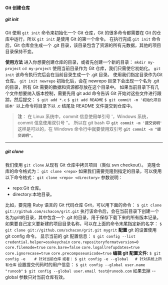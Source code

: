 #### Git 创建仓库
##### git init
Git 使用 `git init` 命令来初始化一个 Git 仓库，Git 的很多命令都需要在 Git 的仓库中运行，所以 `git init` 是使用 Git 的第一个命令。
在执行完成 `git init` 命令后，Git 仓库会生成一个 .git 目录，该目录包含了资源的所有元数据，其他的项目目录保持不变。

**使用方法**
进入你想要创建仓库的目录，或者先创建一个新的目录：
`mkdir my-project`
`cd my-project`
使用当前目录作为 Git 仓库，我们只需使它初始化。
`git init`
该命令执行完后会在当前目录生成一个 .git 目录。
使用我们指定目录作为Git仓库。
`git init newrepo`
初始化后，会在 newrepo 目录下会出现一个名为 .git 的目录，所有 Git 需要的数据和资源都存放在这个目录中。
如果当前目录下有几个文件想要纳入版本控制，需要先用 git add 命令告诉 Git 开始对这些文件进行跟踪，然后提交：
`$ git add *.c`
`$ git add README`
`$ git commit -m '初始化项目版本'`
以上命令将目录下以 .c 结尾及 README 文件提交到仓库中。
> **注**： 在 Linux 系统中，commit 信息使用单引号 '，Windows 系统，commit 信息使用双引号 "。
> 所以在 git bash 中 **`git commit -m '提交说明'`** 这样是可以的，在 Windows 命令行中就要使用双引号 **`git commit -m "提交说明"`**。
---
##### git clone
我们使用 `git clone` 从现有 Git 仓库中拷贝项目（类似 svn checkout）。
克隆仓库的命令格式为：
`git clone <repo>`
如果我们需要克隆到指定的目录，可以使用以下命令格式：
`git clone <repo> <directory>`
参数说明：
* repo:Git 仓库。
* directory:本地目录。

比如，要克隆 Ruby 语言的 Git 代码仓库 Grit，可以用下面的命令：
`$ git clone git://github.com/schacon/grit.git`
执行该命令后，会在当前目录下创建一个名为grit的目录，其中包含一个 .git 的目录，用于保存下载下来的所有版本记录。
如果要自己定义要新建的项目目录名称，可以在上面的命令末尾指定新的名字：
`$ git clone git://github.com/schacon/grit.git mygrit`
**配置**
git 的设置使用 git config 命令。
显示当前的 git 配置信息：
`$ git config --list`
`credential.helper=osxkeychain`
`core.repositoryformatversion=0`
`core.filemode=true`
`core.bare=false`
`core.logallrefupdates=true`
`core.ignorecase=true`
`core.precomposeunicode=true`
**编辑 git 配置文件:**
`$ git config -e    # 针对当前仓库` 
`或者：`
`$ git config -e --global   # 针对系统上所有仓库`
设置提交代码时的用户信息：
`$ git config --global user.name "runoob"`
`$ git config --global user.email test@runoob.com`
如果去掉 --global 参数只对当前仓库有效。